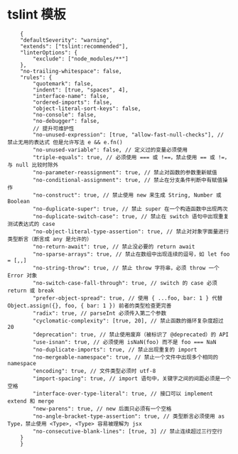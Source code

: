 <!--
 * @File:
 * @Description:
 * @Autor: yangw5
 * @Email: yangw5@163.com
 * @Date: 2020-03-06 10:37:07
 * @LastEditors: yangw5
 * @LastEditTime: 2020-03-06 10:38:15
 * @FilePath: \vue-h5-ts\tslint.md
 -->

# tslint 模板

        {
        "defaultSeverity": "warning",
        "extends": ["tslint:recommended"],
        "linterOptions": {
            "exclude": ["node_modules/**"]
        },
        "no-trailing-whitespace": false,
        "rules": {
            "quotemark": false,
            "indent": [true, "spaces", 4],
            "interface-name": false,
            "ordered-imports": false,
            "object-literal-sort-keys": false,
            "no-console": false,
            "no-debugger": false,
            // 提升可维护性
            "no-unused-expression": [true, "allow-fast-null-checks"], // 禁止无用的表达式 但是允许写法 e && e.fn()
            "no-unused-variable": false, // 定义过的变量必须使用
            "triple-equals": true, // 必须使用 === 或 !==，禁止使用 == 或 !=，与 null 比较时除外
            "no-parameter-reassignment": true, // 禁止对函数的参数重新赋值
            "no-conditional-assignment": true, // 禁止在分支条件判断中有赋值操作
            "no-construct": true, // 禁止使用 new 来生成 String, Number 或 Boolean
            "no-duplicate-super": true, // 禁止 super 在一个构造函数中出现两次
            "no-duplicate-switch-case": true, // 禁止在 switch 语句中出现重复测试表达式的 case
            "no-object-literal-type-assertion": true, // 禁止对对象字面量进行类型断言（断言成 any 是允许的）
            "no-return-await": true, // 禁止没必要的 return await
            "no-sparse-arrays": true, // 禁止在数组中出现连续的逗号，如 let foo = [,,]
            "no-string-throw": true, // 禁止 throw 字符串，必须 throw 一个 Error 对象
            "no-switch-case-fall-through": true, // switch 的 case 必须 return 或 break
            "prefer-object-spread": true, // 使用 { ...foo, bar: 1 } 代替 Object.assign({}, foo, { bar: 1 }) 前者的类型检查更完善
            "radix": true, // parseInt 必须传入第二个参数
            "cyclomatic-complexity": [true, 20], // 禁止函数的循环复杂度超过 20
            "deprecation": true, // 禁止使用废弃（被标识了 @deprecated）的 API
            "use-isnan": true, // 必须使用 isNaN(foo) 而不是 foo === NaN
            "no-duplicate-imports": true, // 禁止出现重复的 import
            "no-mergeable-namespace": true, // 禁止一个文件中出现多个相同的 namespace
            "encoding": true, // 文件类型必须时 utf-8
            "import-spacing": true, // import 语句中，关键字之间的间距必须是一个空格
            "interface-over-type-literal": true, // 接口可以 implement extend 和 merge
            "new-parens": true, // new 后面只必须有一个空格
            "no-angle-bracket-type-assertion": true, // 类型断言必须使用 as Type，禁止使用 <Type>, <Type> 容易被理解为 jsx
            "no-consecutive-blank-lines": [true, 3] // 禁止连续超过三行空行
        }
        }
